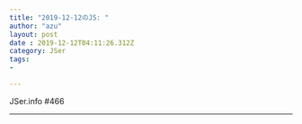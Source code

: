 ```yaml
---
title: "2019-12-12のJS: "
author: "azu"
layout: post
date : 2019-12-12T04:11:26.312Z
category: JSer
tags:
-

---
```


JSer.info #466

----

